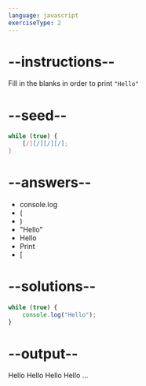 ```yaml
---
language: javascript
exerciseType: 2
---
```


# --instructions--

Fill in the blanks in order to print `"Hello"`

# --seed--

```javascript
while (true) {
    [/][/][/][/];
}
```

# --answers--

- console.log
- (
- )
- "Hello"
- Hello
- Print
- [

# --solutions--

```javascript
while (true) {
    console.log("Hello");
}
```

# --output--

Hello
Hello
Hello
Hello
...
